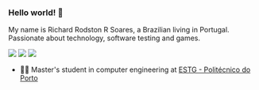 ### Hello world! 👋

My name is Richard Rodston R Soares, a Brazilian living in Portugal. 
Passionate about technology, software testing and games.

<a target="_blank" href="mailto:richard.rodston@gmail.com"><img src="https://img.shields.io/badge/-Gmail-D14836?style=for-the-badge&logo=Gmail&logoColor=white"></img></a>
<a target="_blank" href="https://www.linkedin.com/in/richard-rodston-r-soares-016511176/"><img src="https://img.shields.io/badge/-LinkedIn-0077B5?style=for-the-badge&logo=Linkedin&logoColor=white"></img></a>
<a target="_blank" href="https://medium.com/@richard.rodston"><img src="https://img.shields.io/badge/-Medium-12100E?style=for-the-badge&logo=Medium&logoColor=white"></img></a>


- 👨‍🎓 Master's student in computer engineering at <a href="http://www.estg.ipp.pt/">ESTG - Politécnico do Porto</a>

<!--
**rods7on/rods7on** is a ✨ _special_ ✨ repository because its `README.md` (this file) appears on your GitHub profile.

Here are some ideas to get you started:

- 🔭 I'm not currently working
- 🌱 Master's student in computer engineering, with a degree in Information Security Technology Management and Specialization in Agile Tests.
- 👯 I’m looking to collaborate on ...
- 🤔 I’m looking for help with ...
- 💬 Ask me about ...
- 📫 How to reach me: ...
-->
